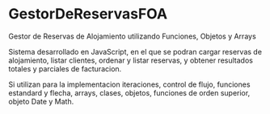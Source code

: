 # GestorDeReservasFOA
Gestor de Reservas de Alojamiento utilizando Funciones, Objetos y Arrays

Sistema desarrollado en JavaScript, en el que se podran cargar reservas de alojamiento, listar clientes, 
ordenar y listar reservas, y obtener resultados totales y parciales de facturacion.

Si utilizan para la implementacion iteraciones, control de flujo, funciones estandard y flecha, arrays, clases, objetos, funciones de orden superior, objeto Date y Math.
